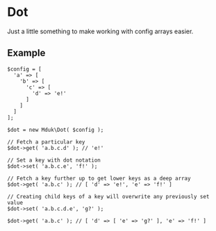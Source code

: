 # Dot

Just a little something to make working with config arrays easier.

## Example

```
$config = [
  'a' => [
    'b' => [
      'c' => [
        'd' => 'e!'
      ]
    ]
  ]
];

$dot = new Mduk\Dot( $config );

// Fetch a particular key
$dot->get( 'a.b.c.d' ); // 'e!'

// Set a key with dot notation
$dot->set( 'a.b.c.e', 'f!' );

// Fetch a key further up to get lower keys as a deep array
$dot->get( 'a.b.c' ); // [ 'd' => 'e!', 'e' => 'f!' ]

// Creating child keys of a key will overwrite any previously set value
$dot->set( 'a.b.c.d.e', 'g?' );

$dot->get( 'a.b.c' ); // [ 'd' => [ 'e' => 'g?' ], 'e' => 'f!' ]
```
